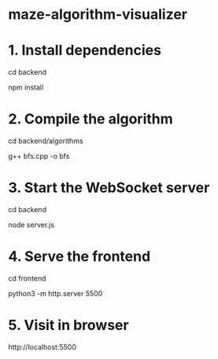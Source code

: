 # maze-algorithm-visualizer

# 1. Install dependencies
cd backend

npm install

# 2. Compile the algorithm
cd backend/algorithms

g++ bfs.cpp -o bfs   

# 3. Start the WebSocket server
cd backend

node server.js

# 4. Serve the frontend
cd frontend

python3 -m http.server 5500

# 5. Visit in browser
http://localhost:5500

